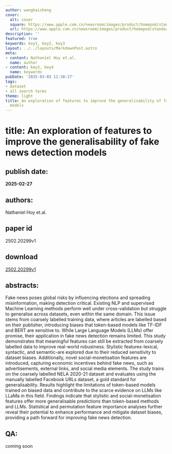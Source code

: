 ```yaml
---
author: wanghaisheng
cover:
  alt: cover
  square: https://www.apple.com.cn/newsroom/images/product/homepod/standard/Apple-HomePod-hero-230118_big.jpg.large_2x.jpg
  url: https://www.apple.com.cn/newsroom/images/product/homepod/standard/Apple-HomePod-hero-230118_big.jpg.large_2x.jpg
description: ''
featured: true
keywords: key1, key2, key3
layout: ../../layouts/MarkdownPost.astro
meta:
- content: Nathaniel Hoy et.al.
  name: author
- content: key3, key4
  name: keywords
pubDate: '2025-03-03 11:38:17'
tags:
- dataset
- all search terms
theme: light
title: An exploration of features to improve the generalisability of fake news detection
  models
---
```


# title: An exploration of features to improve the generalisability of fake news detection models 
## publish date: 
**2025-02-27** 
## authors: 
  Nathaniel Hoy et.al. 
## paper id
2502.20299v1
## download
[2502.20299v1](http://arxiv.org/abs/2502.20299v1)
## abstracts:
Fake news poses global risks by influencing elections and spreading misinformation, making detection critical. Existing NLP and supervised Machine Learning methods perform well under cross-validation but struggle to generalise across datasets, even within the same domain. This issue stems from coarsely labelled training data, where articles are labelled based on their publisher, introducing biases that token-based models like TF-IDF and BERT are sensitive to. While Large Language Models (LLMs) offer promise, their application in fake news detection remains limited. This study demonstrates that meaningful features can still be extracted from coarsely labelled data to improve real-world robustness. Stylistic features-lexical, syntactic, and semantic-are explored due to their reduced sensitivity to dataset biases. Additionally, novel social-monetisation features are introduced, capturing economic incentives behind fake news, such as advertisements, external links, and social media elements. The study trains on the coarsely labelled NELA 2020-21 dataset and evaluates using the manually labelled Facebook URLs dataset, a gold standard for generalisability. Results highlight the limitations of token-based models trained on biased data and contribute to the scarce evidence on LLMs like LLaMa in this field. Findings indicate that stylistic and social-monetisation features offer more generalisable predictions than token-based methods and LLMs. Statistical and permutation feature importance analyses further reveal their potential to enhance performance and mitigate dataset biases, providing a path forward for improving fake news detection.
## QA:
coming soon
